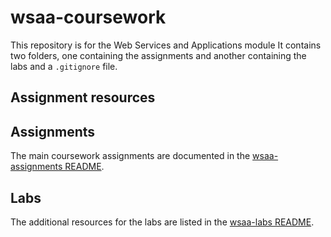 # wsaa-coursework
This repository is for the Web Services and Applications module It contains two folders, one containing the assignments and another containing the labs and a ``.gitignore`` file.

## Assignment resources
## Assignments
The main coursework assignments are documented in the [wsaa-assignments README](./wsaa-assignments/README.md).

## Labs 
The additional resources for the labs are listed in the [wsaa-labs README](./wsaa-labs/README.md).